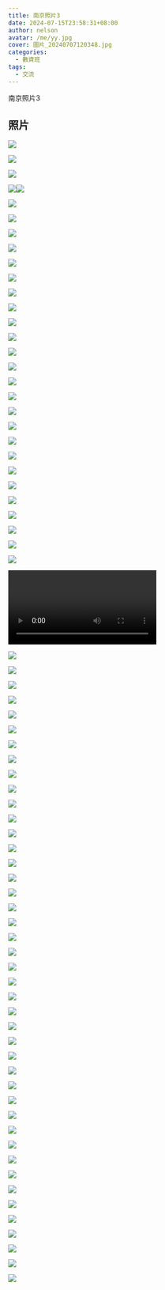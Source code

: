 ```yaml
---
title: 南京照片3
date: 2024-07-15T23:58:31+08:00
author: nelson
avatar: /me/yy.jpg
cover: 圖片_20240707120348.jpg
categories:
  - 數資班
tags:
  - 交流
---
```


南京照片3

<!--more-->

## 照片

![](圖片_20240707120332.jpg)

![](圖片_20240707120345.jpg)

![](圖片_20240707120348.jpg)

![](圖片_20240707120351.jpg)![](0D263F95-18E4-4D75-968A-10F6B29EF1E3.jpg)

![](1E44BD77-B42C-475C-A1DD-CC3DEC2DFE97.jpg)

![](1E59241C-16BA-4D13-B79A-9F2FA934B230.jpg)

![](2E22983E-4FA6-4AD1-9D49-5B18A0B94F43.jpg)

![](3BA3C2C1-8202-478F-8562-0BE3CEE5EEF4.jpg)

![](5A38F50C-9C23-44CB-9F88-0226F0A68C65.jpg)

![](6CC93606-3BEA-4E31-B69A-02786902B426.jpg)

![](15C10C4F-C1DE-4F2B-AE96-1DB6C9490FCD.jpg)

![](31DEDA72-AD62-4105-9819-1EA34289295C.jpg)

![](40BF64DF-B15B-41D9-8C0E-750378D29A80.jpg)

![](86D4B0EE-3A48-4E05-BC72-0D9404B1F1A0.jpg)

![](96B766CB-4AC9-4025-B195-FDD0508E080A.jpg)

![](138BC708-BF3B-4C83-8F28-54D4B70066A4.jpg)

![](419A87F4-6B2E-4B6E-A9E0-5D8A49A06B18.jpg)

![](479C7B10-45EB-4CC6-A90A-FB083467C0AA.jpg)

![](751B476B-5C0D-42C2-8BC2-AA45BAE4D77E.jpg)

![](848CC6A6-3E84-4CA5-A0D8-E347D7F10F97.jpg)

![](8684E258-37B7-4678-B07C-B536B937AC9F.jpg)

![](53253.jpg)

![](53570.jpg)

![](53571.jpg)

![](54207.jpg)

![](54208.jpg)

![](61441C60-3512-4C1A-A43C-1A2413FDFC4D.jpg)

![](08704669-6BAC-4F92-A831-8E7904DF4B90.jpg)

![](38028275-9D3E-4F07-BC87-90E9418552C6.jpg)

![](741774993.807245.mp4)

![](515445081952747864.jpg)

![](515445084938830168.jpg)

![](515445085073834251.jpg)

![](515445085492478475.jpg)

![](A8C67401-65F7-4A19-A1A8-265AA9E21607.jpg)

![](B6590E32-AF93-478D-80DB-8B1B5DD78622.jpg)

![](B91598ED-1930-46AC-8750-6EE74967D2DC.jpg)

![](BAC61EC3-AFA6-4CAC-ADA9-5755B0D513C4.jpg)

![](BBA23BD1-E4BD-4F2D-8A51-07FCB4011544.jpg)

![](C2FA732E-F74C-42B3-BE75-3BA12B140320.jpg)

![](C6E1B247-4A81-4248-A907-7BB592199E32.jpg)

![](C182E7B6-70F0-4CC7-8CDA-B05BEC811733.jpg)

![](D77C49D0-06F7-4FC1-9ED9-12202110BDB0.jpg)

![](F55ACC35-FDA0-4D7D-8A5A-80AA52D813B9.jpg)

![](FC1006B0-FBE2-41AC-870F-1636FB37D8DC.jpg)

![](S__26583044.jpg)

![](S__26583046.jpg)

![](S__26624012.jpg)

![](S__26624014.jpg)

![](S__26624015.jpg)

![](S__26705923.jpg)

![](S__26705925.jpg)

![](S__26705926.jpg)

![](S__52158474.jpg)

![](S__52232209.jpg)

![](S__52265001.jpg)

![](S__52265003.jpg)

![](S__52265004.jpg)

![](S__52265005.jpg)

![](S__52265006.jpg)

![](S__109780998.jpg)

![](S__109797382.jpg)

![](S__109797384.jpg)

![](S__109797385.jpg)

![](S__109797386.jpg)

![](S__109977604.jpg)

![](S__109977606.jpg)

![](S__109977609.jpg)

![](S__110387227.jpg)

![](S__110387229.jpg)

![](S__110387230.jpg)

![](S__110387231.jpg)

![](S__110387233.jpg)